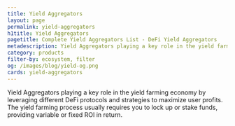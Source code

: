 ```yaml
---
title: Yield Aggregators
layout: page
permalink: yield-aggregators
h1title: Yield Aggregators
pagetitle: Complete Yield Aggregators List - DeFi Yield Aggregators
metadescription: Yield Aggregators playing a key role in the yield farming economy by leveraging different DeFi protocols and strategies to maximize user profits. The yield farming process usually requires you to lock up or stake funds, providing variable or fixed ROI.
category: products
filter-by: ecosystem, filter
og: /images/blog/yield-og.png
cards: yield-aggregators
---
```


Yield Aggregators playing a key role in the yield farming economy by leveraging different DeFi protocols and strategies to maximize user profits. The yield farming process usually requires you to lock up or stake funds, providing variable or fixed ROI in return.
